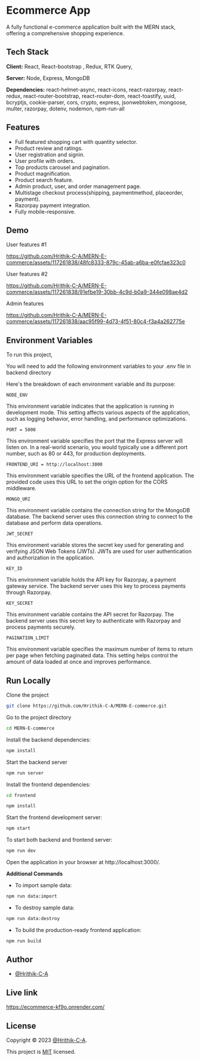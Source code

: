
# Ecommerce App

A fully functional e-commerce application built with the MERN stack, offering a comprehensive shopping experience.


## Tech Stack

**Client:** React, React-bootstrap , Redux, RTK Query,

**Server:** Node, Express, MongoDB

**Dependencies:** react-helmet-async, react-icons, react-razorpay, react-redux, react-router-bootstrap, react-router-dom, react-toastify, uuid, bcryptjs, cookie-parser, cors, crypto, express, jsonwebtoken, mongoose, multer, razorpay, dotenv, nodemon, npm-run-all
## Features


- Full featured shopping cart with quantity selector.
- Product review and ratings.
- User registration and signin.
- User profile with orders.
- Top products carousel and pagination. 
- Product magnification.
- Product search feature.
- Admin product, user, and order management page.
- Multistage checkout process(shipping, paymentmethod, placeorder, payment).
- Razorpay payment integration.
- Fully mobile-responsive.



## Demo


User features #1

https://github.com/Hrithik-C-A/MERN-E-commerce/assets/117261838/48fc8333-879c-45ab-a6ba-e0fcfae323c0

User features #2

https://github.com/Hrithik-C-A/MERN-E-commerce/assets/117261838/91efbe19-30bb-4c9d-b0a9-344e098ae4d2

Admin features

https://github.com/Hrithik-C-A/MERN-E-commerce/assets/117261838/aac95f99-4d73-4f51-80c4-f3a4a262775e



## Environment Variables

To run this project, 

You will need to add the following environment variables to your .env file in backend directory

Here's the breakdown of each environment variable and its purpose:

```
NODE_ENV
```

This environment variable indicates that the application is running in development mode. This setting affects various aspects of the application, such as logging behavior, error handling, and performance optimizations.

```
PORT = 5000
```

This environment variable specifies the port that the Express server will listen on. In a real-world scenario, you would typically use a different port number, such as 80 or 443, for production deployments.

```
FRONTEND_URI = http://localhost:3000
```

This environment variable specifies the URL of the frontend application. The provided code uses this URL to set the origin option for the CORS middleware.

```
MONGO_URI
```

This environment variable contains the connection string for the MongoDB database. The backend server uses this connection string to connect to the database and perform data operations.

```
JWT_SECRET
```

This environment variable stores the secret key used for generating and verifying JSON Web Tokens (JWTs). JWTs are used for user authentication and authorization in the application.

```
KEY_ID
```

This environment variable holds the API key for Razorpay, a payment gateway service. The backend server uses this key to process payments through Razorpay.

```
KEY_SECRET
```

This environment variable contains the API secret for Razorpay. The backend server uses this secret key to authenticate with Razorpay and process payments securely.

```
PAGINATION_LIMIT
```

This environment variable specifies the maximum number of items to return per page when fetching paginated data. This setting helps control the amount of data loaded at once and improves performance.
## Run Locally

Clone the project

  ```bash
  git clone https://github.com/Hrithik-C-A/MERN-E-commerce.git
```

Go to the project directory

   ```bash
  cd MERN-E-commerce
```

Install the backend dependencies:
   ```bash
   npm install
   ```

Start the backend server
   ```bash
   npm run server
   ```

Install the frontend dependencies:
   ```bash
   cd frontend
   
   npm install
   ```   

Start the frontend development server:
   ```bash
   npm start
   ```

To start both backend and frontend server:                     
   ```bash
   npm run dev
   ```

Open the application in your browser at http://localhost:3000/.

**Additional Commands**

* To import sample data:
```bash
npm run data:import
```

* To destroy sample data:
```bash
npm run data:destroy
```

* To build the production-ready frontend application:
```bash
npm run build
```



## Author

- [@Hrithik-C-A](https://github.com/Hrithik-C-A)


## Live link

https://ecommerce-kf9o.onrender.com/
## License

Copyright © 2023 [@Hrithik-C-A](https://github.com/Hrithik-C-A).

This project is [MIT](./LICENCE.md) licensed.


